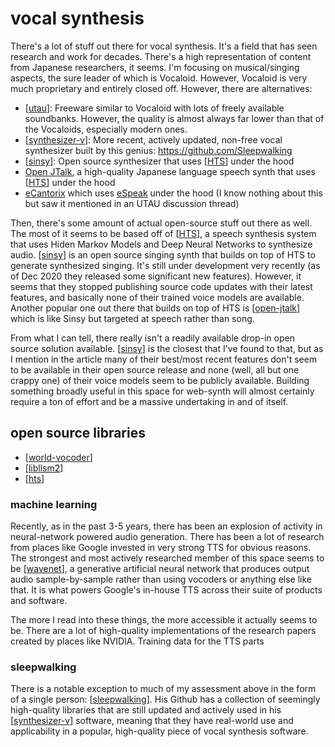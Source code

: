 # vocal synthesis

There's a lot of stuff out there for vocal synthesis.  It's a field that has seen research and work for decades.  There's a high representation of content from Japanese researchers, it seems.  I'm focusing on musical/singing aspects, the sure leader of which is Vocaloid.  However, Vocaloid is very much proprietary and entirely closed off.  However, there are alternatives:

- [[utau]]: Freeware similar to Vocaloid with lots of freely available soundbanks.  However, the quality is almost always far lower than that of the Vocaloids, especially modern ones.
- [[synthesizer-v]]: More recent, actively updated, non-free vocal synthesizer built by this genius: <https://github.com/Sleepwalking>
- [[sinsy]]: Open source synthesizer that uses [[HTS]] under the hood
- [Open JTalk](http://open-jtalk.sourceforge.net/), a high-quality Japanese language speech synth that uses [[HTS]] under the hood
- [eCantorix](https://github.com/divVerent/ecantorix) which uses [eSpeak](http://espeak.sourceforge.net/) under the hood (I know nothing about this but saw it mentioned in an UTAU discussion thread)

Then, there's some amount of actual open-source stuff out there as well.  The most of it seems to be based off of [[HTS]], a speech synthesis system that uses Hiden Markov Models and Deep Neural Networks to synthesize audio. [[sinsy]] is an open source singing synth that builds on top of HTS to generate synthesized singing.  It's still under development very recently (as of Dec 2020 they released some significant new features).  However, it seems that they stopped publishing source code updates with their latest features, and basically none of their trained voice models are available.  Another popular one out there that builds on top of HTS is [[open-jtalk]] which is like Sinsy but targeted at speech rather than song.

From what I can tell, there really isn't a readily available drop-in open source solution available.  [[sinsy]] is the closest that I've found to that, but as I mention in the article many of their best/most recent features don't seem to be available in their open source release and none (well, all but one crappy one) of their voice models seem to be publicly available.  Building something broadly useful in this space for web-synth will almost certainly require a ton of effort and be a massive undertaking in and of itself.

## open source libraries

* [[world-vocoder]]
* [[libllsm2]]
* [[hts]]

### machine learning

Recently, as in the past 3-5 years, there has been an explosion of activity in neural-network powered audio generation.  There has been a lot of research from places like Google invested in very strong TTS for obvious reasons.  The strongest and most actively researched member of this space seems to be [[wavenet]], a generative artificial neural network that produces output audio sample-by-sample rather than using vocoders or anything else like that.  It is what powers Google's in-house TTS across their suite of products and software.

The more I read into these things, the more accessible it actually seems to be.  There are a lot of high-quality implementations of the research papers created by places like NVIDIA.  Training data for the TTS parts

### sleepwalking

There is a notable exception to much of my assessment above in the form of a single person: [[sleepwalking]].  His Github has a collection of seemingly high-quality libraries that are still updated and actively used in his [[synthesizer-v]] software, meaning that they have real-world use and applicability in a popular, high-quality piece of vocal synthesis software.

[//begin]: # "Autogenerated link references for markdown compatibility"
[utau]: utau "UTAU"
[synthesizer-v]: synthesizer-v "Synthesizer V"
[sinsy]: sinsy "sinsy"
[HTS]: hts "HTS"
[open-jtalk]: open-jtalk "Open JTalk"
[world-vocoder]: world-vocoder "world-vocoder"
[libllsm2]: libllsm2 "libllsm2"
[hts]: hts "HTS"
[wavenet]: wavenet "wavenet"
[sleepwalking]: sleepwalking "sleepwalking"
[//end]: # "Autogenerated link references"
